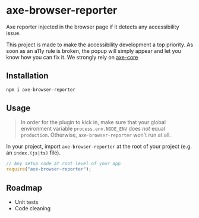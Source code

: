 # axe-browser-reporter

Axe reporter injected in the browser page if it detects any accessibility issue.

This project is made to make the accessibility development a top priority. As soon as an a11y rule is broken, the popup will simply appear and let you know how you can fix it. We strongly rely on [axe-core](https://github.com/dequelabs/axe-core)

## Installation

```bash
npm i axe-browser-reporter
```

## Usage

> In order for the plugin to kick in, make sure that your global environment variable `process.env.NODE_ENV` does _not_ equal `production`. Otherwise, `axe-browser-reporter` won't run at all.

In your project, import `axe-browser-reporter` at the root of your project (e.g. an `index.(js|ts)` file).

```ts
// Any setup code at root level of your app
require("axe-browser-reporter");
```

## Roadmap

- Unit tests
- Code cleaning
